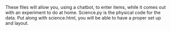 These files will allow you, using a chatbot, to enter items, while it comes out with an experiment to do at home. 
Science.py is the physical code for the data. 
Put along with science.html, you will be able to have a proper set up and layout. 
